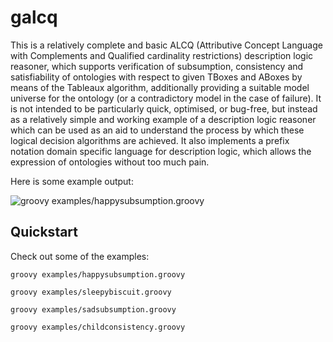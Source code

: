 # galcq

This is a relatively complete and basic ALCQ (Attributive Concept Language with Complements and Qualified cardinality restrictions) description logic reasoner, which supports verification of subsumption, consistency and satisfiability of ontologies with respect to given TBoxes and ABoxes by means of the Tableaux algorithm, additionally providing a suitable model universe for the ontology (or a contradictory model in the case of failure). It is not intended to be particularly quick, optimised, or bug-free, but instead as a relatively simple and working example of a description logic reasoner which can be used as an aid to understand the process by which these logical decision algorithms are achieved. It also implements a prefix notation domain specific language for description logic, which allows the expression of ontologies without too much pain.

Here is some example output:

![groovy examples/happysubsumption.groovy](http://i.imgur.com/JbR0CcB.png "output")

## Quickstart

Check out some of the examples:

```groovy examples/happysubsumption.groovy```

```groovy examples/sleepybiscuit.groovy```

```groovy examples/sadsubsumption.groovy```

```groovy examples/childconsistency.groovy```

